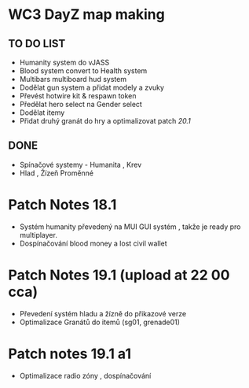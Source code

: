 # WC3 DayZ map making

## TO DO LIST

* Humanity system do vJASS
* Blood system convert to Health system
* Multibars multiboard hud system
* Dodělat gun system a přidat modely a zvuky
* Převést hotwire kit & respawn token
* Předělat hero select na Gender select
* Dodělat itemy
* Přidat druhý granát do hry a optimalizovat patch *20.1*

## DONE

* Spínačové systemy - Humanita , Krev
* Hlad , Žízeň Proměnné


# Patch Notes 18.1

* Systém humanity převedený na MUI GUI systém , takže je ready pro multiplayer.
* Dospínačování blood money a lost civil wallet

# Patch Notes 19.1 (upload at 22 00 cca)

* Převedení systém hladu a žízně do přikazové verze
* Optimalizace Granátů do itemů (sg01, grenade01)

# Patch notes 19.1 a1 

* Optimalizace radio zóny , dospínačování




